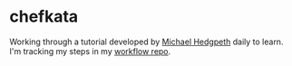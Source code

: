 # chefkata

Working through a tutorial developed by [Michael Hedgpeth](https://github.com/mhedgpeth/chef-by-example) daily to learn. I'm tracking my steps in my [workflow repo](https://github.com/anniehedgpeth/workflow).